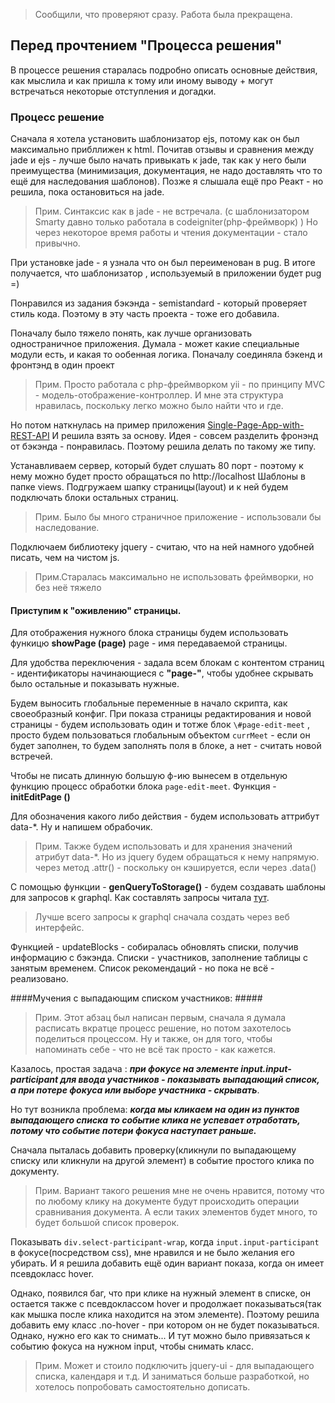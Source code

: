 > Сообщили, что проверяют сразу. Работа была прекращена. 

## Перед прочтением "Процесса решения" 

В процессе решения старалась подробно описать основные действия, 
как мыслила и как пришла к тому или иному выводу + могут встречаться некоторые отступления и догадки. 

### Процесс решение

Сначала я хотела установить шаблонизатор ejs, потому как он был максимально прибллижен к html. 
Почитав отзывы и сравнения между jade и ejs - лучше было начать привыкать к jade, 
так как у него были преимущества (минимизация, документация, не надо доставлять что то ещё для наследования шаблонов).
Позже я слышала ещё про Реакт - но решила, пока остановиться на jade. 

>Прим. Синтаксис как в jade - не встречала. 
(с шаблонизатором Smarty давно только работала в codeigniter(php-фреймворк) )
Но через некоторое время работы и чтения документации - стало привычно. 

При установке jade - я узнала что он был переименован в pug. В итоге получается, что
шаблонизатор , используемый в приложении будет pug =) 

Понравился из задания бэкэнда - semistandard - который проверяет стиль кода. 
Поэтому в эту часть проекта - тоже его добавила. 

Поначалу было тяжело понять, как лучше организовать одностраничное приложения. 
Думала - может какие специальные модули есть, и какая то ообенная логика. Поначалу соединяла 
бэкенд и фронтэнд в один проект

>Прим. Просто работала с php-фреймворком yii - по принципу MVC - модель-отображение-контроллер. 
И мне эта структура нравилась, поскольку легко можно было найти что и где. 

Но потом наткнулась на пример приложения 
[Single-Page-App-with-REST-API](https://github.com/Microsoft/Windows-tutorials-web/tree/master/Single-Page-App-with-REST-API) 
И решила взять за основу. 
Идея - совсем разделить фронэнд от бэкэнда - понравилась. Поэтому решила делать по такому же типу. 

Устанавливаем сервер, который будет слушать 80 порт - поэтому к нему можно будет просто обращаться 
по http://localhost
Шаблоны в папке views. Подгружаем шапку страницы(layout) и к ней будем подключать блоки остальных страниц.

>Прим. Было бы много страничное приложение - использовали бы наследование.

Подключаем библиотеку jquery - считаю, что на ней намного удобней писать, чем на чистом js. 

> Прим.Старалась максимально не использовать фреймворки, но без неё тяжело

#### Приступим к "оживлению" страницы.

Для отображения нужного блока страницы будем использовать функицю 
**showPage (page)**
page - имя передаваемой страницы. 

Для удобства переключения - задала всем блокам с контентом страниц - идентификаторы начинающиеся с **"page-"**, 
чтобы удобнее скрывать было остальные и показывать нужные. 

Будем выносить глобальные переменные в начало скрипта, как своеобразный конфиг. 
При показа страницы редактирования и новой страницы - будем использовать один и тотже блок
`\#page-edit-meet` , просто будем пользоваться глобальным объектом `currMeet` - если он будет заполнен, 
то будем заполнять поля в блоке, а нет - считать новой встречей. 

Чтобы не писать длинную большую ф-ию вынесем в отдельную функцию процесс обработки блока `page-edit-meet`. 
Функция - **initEditPage ()**

Для обозначения какого либо действия - будем использовать аттрибут data-*. 
Ну и напишем обрабочик. 

>Прим. Также будем использовать и для хранения значений aтрибут data-*. Но из jquery будем обращаться к нему 
напрямую. через метод .attr() - поскольку он кэшируется, если через .data()

C помощью функции - **genQueryToStorage()** - будем создавать шаблоны для запросов к graphql. 
Как составлять запросы читала [тут](http://graphql.org/learn/queries/). 

>Лучше всего запросы к graphql сначала создать через веб интерфейс. 

Функцией - updateBlocks - собиралась обновлять списки, получив информацию с бэкэнда. 
Списки - участников, заполнение таблицы с занятым временем.
Список рекомендаций - но пока не всё - реализовано. 

####Мучения с выпадающим списком участников: #####
> Прим. Этот абзац был написан первым, сначала я думала расписать вкратце процесс решение, 
но потом захотелось поделиться процессом. 
Ну и также, он для того, чтобы напоминать себе - что не всё так просто - как кажется. 

Казалось, простая задача : 
***при фокусе на элементе input.input-participant для ввода участников - показывать выпадающий список, а при потере фокуса или выборе участника - скрывать***. 

Но тут возникла проблема: ***когда мы кликаем на один из пунктов выпадающего списка
то событие клика не успевает отработать, потому что событие потери фокуса наступает раньше.***

Сначала пыталась добавить проверку(кликнули по выпадающему списку или кликнули на другой элемент) 
в событие простого клика по документу. 

> Прим. Вариант такого решения мне не очень нравится, 
потому что по любому клику на документе будут происходить операции сравнивания документа. 
А если таких элементов будет много, то будет большой список проверок. 

Показывать `div.select-participant-wrap`, когда `input.input-participant`
в фокусе(посредством css), мне нравился и не было желания его убирать.
И я решила добавить ещё один вариант показа, когда он имеет псевдокласс hover. 

Однако, появился баг, что при клике на нужный  элемент в списке, 
он остается также с псевдоклассом hover и продолжает показываться(так как мышка после клика находится на этом элементе).
Поэтому решила добавить ему класс .no-hover - при котором он не будет показываться. 
Однако, нужно его как то снимать... 
И тут можно было привязаться к событию фокуса на нужном input, чтобы снимать класс.

> Прим. Может и стоило подключить jquery-ui - для выпадающего списка, календаря и т.д. 
И заниматься больше разработкой, но хотелось попробовать самостоятельно дописать. 

 

 
